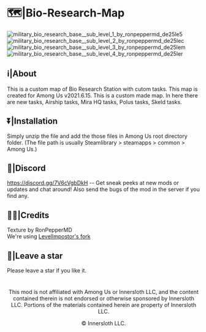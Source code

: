 # 🗺|Bio-Research-Map
![military_bio_research_base__sub_level_1_by_ronpeppermd_de25le5](https://user-images.githubusercontent.com/82299910/118365246-86330580-b5b9-11eb-918d-534643c9a30a.jpg)
![military_bio_research_base__sub_level_2_by_ronpeppermd_de25lec](https://user-images.githubusercontent.com/82299910/118365256-8f23d700-b5b9-11eb-873f-195fd535d913.jpg)
![military_bio_research_base__sub_level_3_by_ronpeppermd_de25lem](https://user-images.githubusercontent.com/82299910/118365267-93e88b00-b5b9-11eb-9678-9c3a59753945.jpg)
![military_bio_research_base__sub_level_4_by_ronpeppermd_de25ler](https://user-images.githubusercontent.com/82299910/118365274-99de6c00-b5b9-11eb-8684-fc47fd516543.jpg)
## **ℹ|About**

This is a custom map of Bio Research Station with cutom tasks. This map is created for Among Us v2021.6.15. This is a custom made map. In here there are new tasks, Airship tasks, Mira HQ tasks, Polus tasks, Skeld tasks.



## **⏬|Installation**

Simply unzip the file and add the those files in Among Us root directory folder. (The file path is usually Steamlibrary > steamapps > common > Among Us.)



## **💬|Discord**

https://discord.gg/7V6cVgbDkH -- Get sneak peeks at new mods or updates and chat around!
Also send the bugs of the mod in the server if you find any.



## **🙏🏽|Credits**

Texture by RonPepperMD\
We're using [LevelImpostor's fork](https://github.com/Devs-Us/LevelImposter)

## **🌟|Leave a star**

Please leave a star if you like it.
#
<p align="center">This mod is not affiliated with Among Us or Innersloth LLC, and the content contained therein is not endorsed or otherwise sponsored by Innersloth LLC. Portions of the materials contained herein are property of Innersloth LLC.</p>
<p align="center">© Innersloth LLC.</p>
